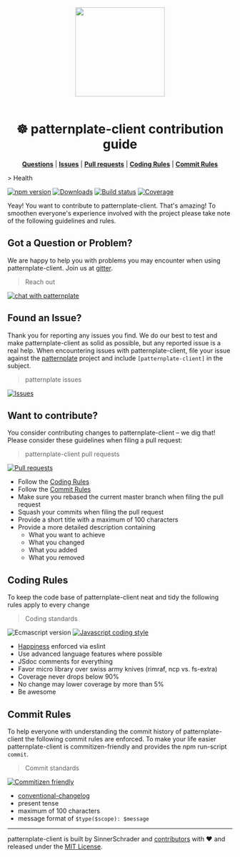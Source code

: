 <div align="center">
  <a href="https://github.com/sinnerschrader/patternplate">
    <img width="200" src="https://cdn.rawgit.com/sinnerschrader/patternplate-client/next/patternplate.svg" />
  </a>
</div>
<br />
<h1 align="center">☸ patternplate-client contribution guide</h1>
<p align="center">
  <b><a href="#got-a-question-or-problem">Questions</a></b> | <b><a href="#found-an-issue">Issues</a></b> | <b><a href="#want-to-contribute">Pull requests</a></b> | <b><a href="#coding-rules">Coding Rules</a></b> | <b><a href="#commit-rules">Commit Rules</a></b>
</p>
> Health

[![npm version][npm-image]][npm-url] [![Downloads][npm-dl-image]][npm-url]
[![Build status][ci-image]][ci-url] [![Coverage][coverage-image]][coverage-url]

Yeay! You want to contribute to patternplate-client. That's amazing!
To smoothen everyone's experience involved with the project please take note of the following guidelines and rules.

## Got a Question or Problem?
We are happy to help you with problems you may encounter when using patternplate-client. Join us at [gitter][gitter-url].

> Reach out

[![chat with patternplate][gitter-image]][gitter-url]

## Found an Issue?
Thank you for reporting any issues you find. We do our best to test and make patternplate-client as solid as possible, but any reported issue is a real help.
When encountering issues with patternplate-client, file your issue against the [patternplate](/sinnerschrader/patternplate) project and include `[patternplate-client]` in the subject.

> patternplate issues

[![Issues][issue-image]][issue-url]

<!-- Issues are disabled for now -->
<!-- Please follow these guidelines when reporting issues: -->
<!-- * Provide a title in the format of `<Error> when <Task>` -->
<!-- * Tag your issue with the tag `bug` -->
<!-- * Provide a short summary of what you are trying to do -->
<!-- * Provide the log of the encountered error if applicable -->
<!-- * Provide the exact version of patternplate-client. Check `npm ls patternplate-client` when in doubt -->
<!-- * Be awesome and consider contributing a [pull request](#want-to-contribute) -->

## Want to contribute?
You consider contributing changes to patternplate-client – we dig that!
Please consider these guidelines when filing a pull request:

> patternplate-client pull requests

[![Pull requests][pr-image]][pr-url]

* Follow the [Coding Rules](#coding-rules)
* Follow the [Commit Rules](#commit-rules)
* Make sure you rebased the current master branch when filing the pull request
* Squash your commits when filing the pull request
* Provide a short title with a maximum of 100 characters
* Provide a more detailed description containing
  * What you want to achieve
  * What you changed
  * What you added
  * What you removed

## Coding Rules
To keep the code base of patternplate-client neat and tidy the following rules apply to every change

> Coding standards

![Ecmascript version][ecma-image] [![Javascript coding style][codestyle-image]][codestyle-url]

* [Happiness](/sindresorhus/xo) enforced via eslint
* Use advanced language features where possible
* JSdoc comments for everything
* Favor micro library over swiss army knives (rimraf, ncp vs. fs-extra)
* Coverage never drops below 90%
* No change may lower coverage by more than 5%
* Be awesome

## Commit Rules
To help everyone with understanding the commit history of patternplate-client the following commit rules are enforced.
To make your life easier patternplate-client is commitizen-friendly and provides the npm run-script `commit`.

> Commit standards

[![Commitizen friendly][commitizen-image]][commitizen-url]

* [conventional-changelog](/commitizen/cz-conventional-changelog)
* present tense
* maximum of 100 characters
* message format of `$type($scope): $message`

---
patternplate-client is built by SinnerSchrader and [contributors](./documentation/contributors.md) with :heart:
and released under the [MIT License](./license.md).

[commitizen-url]: http://commitizen.github.io/cz-cli/
[commitizen-image]: https://img.shields.io/badge/commitizen-friendly-3989c9.svg?style=flat-square

[pr-url]: http://issuestats.com/github/sinnerschrader/patternplate-client
[pr-image]: http://issuestats.com/github/sinnerschrader/patternplate-client/badge/pr?style=flat-square
[issue-url]: https://github.com/sinnerschrader/patternplate/issues
[issue-image]: http://issuestats.com/github/sinnerschrader/patternplate/badge/issue?style=flat-square

[ecma-image]: https://img.shields.io/badge/babel%20stage-0-3989c9.svg?style=flat-square
[codestyle-url]: https://github.com/sindresorhus/xo
[codestyle-image]: https://img.shields.io/badge/code%20style-xo-3989c9.svg?style=flat-square

[gitter-image]: https://img.shields.io/badge/gitter-join%20chat-3989c9.svg?style=flat-square
[gitter-url]: https://gitter.im/sinnerschrader/patternplate

[npm-url]: https://www.npmjs.org/package/patternplate-client
[npm-image]: https://img.shields.io/npm/v/patternplate-client.svg?style=flat-square
[npm-dl-image]: http://img.shields.io/npm/dm/patternplate-client.svg?style=flat-square

[ci-url]: https://travis-ci.org/sinnerschrader/patternplate-client
[ci-image]: https://img.shields.io/travis/sinnerschrader/patternplate-client.svg?style=flat-square
[coverage-url]: https://coveralls.io/r/sinnerschrader/patternplate-client
[coverage-image]: https://img.shields.io/coveralls/sinnerschrader/patternplate-client.svg?style=flat-square
